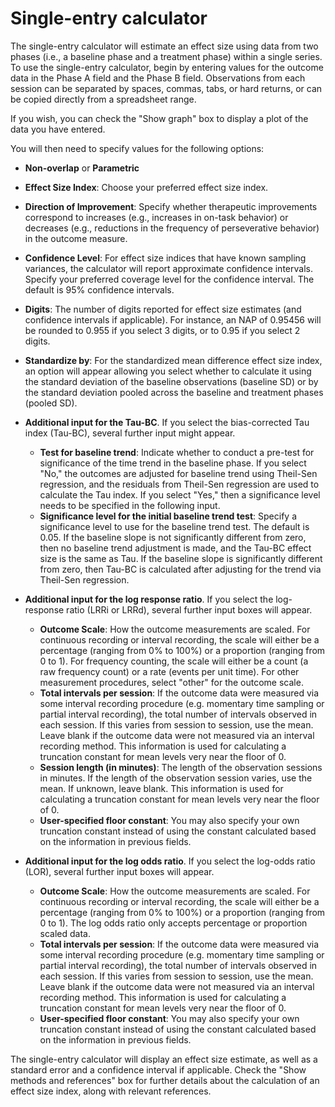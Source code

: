 # Single-entry calculator

The single-entry calculator will estimate an effect size using data from two
phases (i.e., a baseline phase and a treatment phase) within a single series. To
use the single-entry calculator, begin by entering values for the outcome data
in the Phase A field and the Phase B field. Observations from each session can 
be separated by spaces, commas, tabs, or hard returns, or can be copied directly
from a spreadsheet range. 

If you wish, you can check the "Show graph" box to display a plot of the data you
have entered.

You will then need to specify values for the following options: 

- __Non-overlap__ or __Parametric__

- __Effect Size Index__: Choose your preferred effect size index.

- __Direction of Improvement__: Specify whether therapeutic improvements correspond to increases (e.g., increases in on-task behavior) or decreases (e.g., reductions in the frequency of perseverative behavior) in the outcome measure.

- __Confidence Level__:  For effect size indices that have known sampling variances, the calculator will report approximate confidence intervals. Specify your preferred coverage level for the confidence interval. The default is 95% confidence intervals.
  
- __Digits__: The number of digits reported for effect size estimates (and confidence intervals if applicable). For instance, an NAP of 0.95456 will be rounded to 0.955 if you select 3 digits, or to 0.95 if you select 2 digits.

- __Standardize by__: For the standardized mean difference effect size index, an option will appear allowing you select whether to calculate it using the standard deviation of the baseline observations (baseline SD) or by the standard deviation pooled across the baseline and treatment phases (pooled SD).

- __Additional input for the Tau-BC__. If you select the bias-corrected Tau index (Tau-BC), several further input might appear.
    - __Test for baseline trend__: Indicate whether to conduct a pre-test for significance of the time trend in the baseline phase. If you select "No," the outcomes are adjusted for baseline trend using Theil-Sen regression, and the residuals from Theil-Sen regression are used to calculate the Tau index. If you select "Yes," then a significance level needs to be specified in the following input.
    - __Significance level for the initial baseline trend test__: Specify a significance level to use for the baseline trend test. The default is 0.05. If the baseline slope is not significantly different from zero, then no baseline trend adjustment is made, and the Tau-BC effect size is the same as Tau. If the baseline slope is significantly different from zero, then Tau-BC is calculated after adjusting for the trend via Theil-Sen regression.

- __Additional input for the log response ratio__. If you select the log-response ratio (LRRi or LRRd), several further input boxes will appear.
    - __Outcome Scale__: How the outcome measurements are scaled. For continuous recording or interval recording, the scale will either be a percentage (ranging from 0% to 100%) or a proportion (ranging from 0 to 1). For frequency counting, the scale will either be a count (a raw frequency count) or a rate (events per unit time). For other measurement procedures, select "other" for the outcome scale.
    - __Total intervals per session__: If the outcome data were measured via some interval recording procedure (e.g. momentary time sampling or partial interval recording), the total number of intervals observed in each session. If this varies from session to session, use the mean. Leave blank if the outcome data were not measured via an interval recording method. This information is used for calculating a truncation constant for mean levels very near the floor of 0.
    - __Session length (in minutes)__: The length of the observation sessions in minutes. If the length of the observation session varies, use the mean. If unknown, leave blank. This information is used for calculating a truncation constant for mean levels very near the floor of 0.
    - __User-specified floor constant__: You may also specify your own truncation constant instead of using the constant calculated based on the information in previous fields.

- __Additional input for the log odds ratio__. If you select the log-odds ratio (LOR), several further input boxes will appear.
    - __Outcome Scale__: How the outcome measurements are scaled. For continuous recording or interval recording, the scale will either be a percentage (ranging from 0% to 100%) or a proportion (ranging from 0 to 1). The log odds ratio only accepts percentage or proportion scaled data.
    - __Total intervals per session__: If the outcome data were measured via some interval recording procedure (e.g. momentary time sampling or partial interval recording), the total number of intervals observed in each session. If this varies from session to session, use the mean. Leave blank if the outcome data were not measured via an interval recording method. This information is used for calculating a truncation constant for mean levels very near the floor of 0.
    - __User-specified floor constant__: You may also specify your own truncation constant instead of using the constant calculated based on the information in previous fields.

The single-entry calculator will display an effect size estimate, as well as a
standard error and a confidence interval if applicable. Check the "Show methods
and references" box for further details about the calculation of an effect size
index, along with relevant references.
